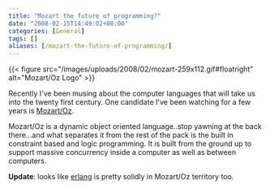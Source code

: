 ```yaml
---
title: "Mozart the future of programming?"
date: "2008-02-15T14:49:02+00:00"
categories: [General]
tags: []
aliases: [/mozart-the-future-of-programming/]
---
```


{{< figure src="/images/uploads/2008/02/mozart-259x112.gif#floatright" alt="Mozart/Oz Logo" >}}

Recently I've been musing about the computer languages that will take us into the twenty first century. One candidate I've been watching for a few years is [Mozart/Oz](http://mozart.github.io/).

Mozart/Oz is a dynamic object oriented language..stop yawning at the back there...and what separates it from the rest of the pack is the built in constraint based and logic programming. It is built from the ground up to support massive concurrency inside a computer as well as between computers.

**Update**: looks like [erlang](http://www.erlang.org/) is pretty solidly in Mozart/Oz territory too.
